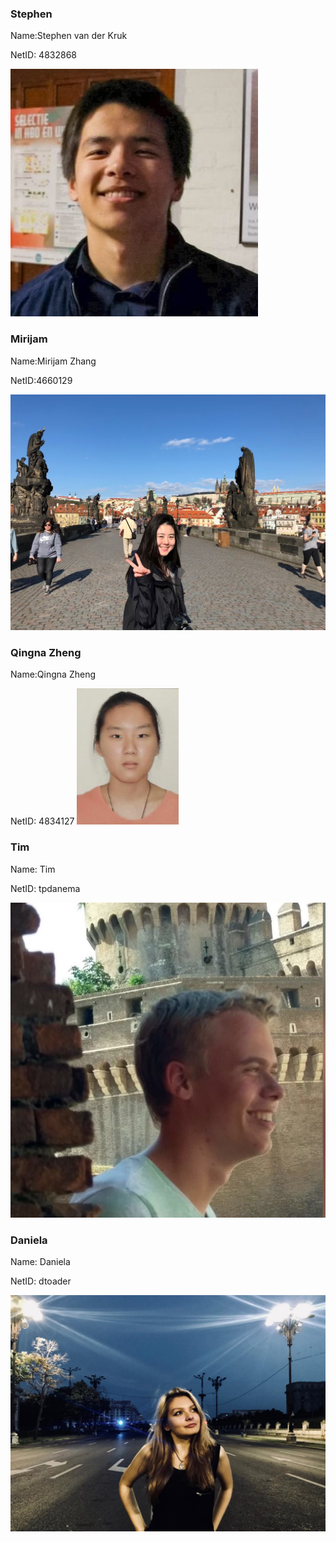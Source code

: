 
### Stephen
Name:Stephen van der Kruk

NetID: 4832868

![](doc/pictures/svanderkruk.jpg)

### Mirijam
Name:Mirijam Zhang

NetID:4660129

![](doc/pictures/20180414_072509081_iOS.jpg)

### Qingna Zheng
Name:Qingna Zheng

NetID: 4834127
![](doc/pictures/zheng.png)

### Tim
Name: Tim

NetID: tpdanema 

![](doc/pictures/tim_picture.JPG)

### Daniela
Name: Daniela

NetID: dtoader

![](doc/pictures/dtoader.jpeg)